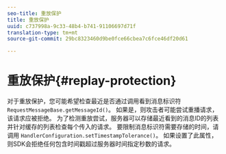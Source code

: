 ```yaml
---
seo-title: 重放保护
title: 重放保护
uuid: c737998a-9c33-48b4-b741-91106697d71f
translation-type: tm+mt
source-git-commit: 29bc8323460d9be0fce66cbea7c6fce46df20d61

---
```



# 重放保护{#replay-protection}

对于重放保护，您可能希望检查最近是否通过调用看到消息标识符 `RequestMessageBase.getMessageId()`。 如果是，则攻击者可能尝试重播请求，该请求应被拒绝。 为了检测重放尝试，服务器可以存储最近看到的消息ID的列表并针对缓存的列表检查每个传入的请求。 要限制消息标识符需要存储的时间，请调用 `HandlerConfiguration.setTimestampTolerance()`。 如果设置了此属性，则SDK会拒绝任何包含时间戳超过服务器时间指定秒数的请求。
